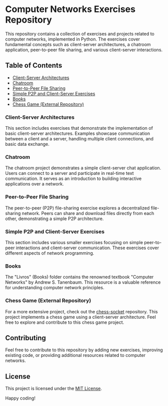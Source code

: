 # Computer Networks Exercises Repository

This repository contains a collection of exercises and projects related to computer networks, implemented in Python. The exercises cover fundamental concepts such as client-server architectures, a chatroom application, peer-to-peer file sharing, and various client-server interactions.

## Table of Contents

- [Client-Server Architectures](#client-server-architectures)
- [Chatroom](#chatroom)
- [Peer-to-Peer File Sharing](#peer-to-peer-file-sharing)
- [Simple P2P and Client-Server Exercises](#simple-p2p-and-client-server-exercises)
- [Books](#books)
- [Chess Game (External Repository)](#chess-game-external-repository)

### Client-Server Architectures

This section includes exercises that demonstrate the implementation of basic client-server architectures. Examples showcase communication between a client and a server, handling multiple client connections, and basic data exchange.

### Chatroom

The chatroom project demonstrates a simple client-server chat application. Users can connect to a server and participate in real-time text communication. It serves as an introduction to building interactive applications over a network.

### Peer-to-Peer File Sharing

The peer-to-peer (P2P) file-sharing exercise explores a decentralized file-sharing network. Peers can share and download files directly from each other, demonstrating a simple P2P architecture.

### Simple P2P and Client-Server Exercises

This section includes various smaller exercises focusing on simple peer-to-peer interactions and client-server communication. These exercises cover different aspects of network programming.

### Books

The "Livros" (Books) folder contains the renowned textbook "Computer Networks" by Andrew S. Tanenbaum. This resource is a valuable reference for understanding computer network principles.

### Chess Game (External Repository)

For a more extensive project, check out the [chess-socket](https://github.com/HuberM1998/chess-socket) repository. This project implements a chess game using a client-server architecture. Feel free to explore and contribute to this chess game project.

## Contributing

Feel free to contribute to this repository by adding new exercises, improving existing code, or providing additional resources related to computer networks.

## License

This project is licensed under the [MIT License](LICENSE).

Happy coding!
